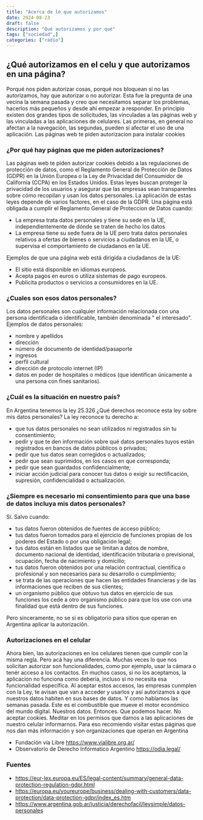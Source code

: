 ```yaml
---
title: "Acerca de lo que autorizamos"
date: 2024-08-23
draft: false
description: "Qué autorizamos y por qué"
tags: ["sociedad",]
categories: ["radio"]
---
```


## ¿Qué autorizamos en el celu y que autorizamos en una página?

Porqué nos piden autorizar cosas, porqué nos bloquean si no las autorizamos, hay
que autorizar o no autorizar. Esta fue la pregunta de una vecina la semana
pasada y creo que necesitamos separar los problemas, hacerlos más pequeños y
desde ahí empezar a responder. En principio existen dos grandes tipos de
solicitudes, las vinculadas a las páginas web y las vinculadas a las
aplicaciones de celulares. Las primeras, en general no afectan a la navegación,
las segundas, pueden si afectar el uso de una aplicación.
Las páginas web te piden autorizacion para instalar cookies

### ¿Por qué hay páginas que me piden autorizaciones?
Las páginas web te piden autorizar cookies debido a las regulaciones de
protección de datos, como el Reglamento General de Protección de Datos (GDPR) en
la Unión Europea o la Ley de Privacidad del Consumidor de California (CCPA) en
los Estados Unidos. Estas leyes buscan proteger la privacidad de los usuarios y
asegurar que las empresas sean transparentes sobre cómo recopilan y usan los
datos personales. La aplicación de estas leyes depende de varios factores, en el
caso de la GDPR. Una página está obligada a cumplir el Reglamento General de
Proteccion de Datos cuando:

- La empresa trata datos personales y tiene su sede en la UE, independientemente
  de dónde se traten de hecho los datos
- La empresa tiene su sede fuera de la UE pero trata datos personales relativos
  a ofertas de bienes o servicios a ciudadanos en la UE, o supervisa el
  comportamiento de ciudadanos en la UE.

Ejemplos de que una página web está dirigida a ciudadanos de la UE:

- El sitio está disponible en idiomas europeos.
- Acepta pagos en euros o utiliza sistemas de pago europeos.
- Publicita productos o servicios a consumidores en la UE.

### ¿Cuales son esos datos personales?

Los datos personales son cualquier información relacionada con una persona
 identificada o identificable, también denominada " el interesado". Ejemplos de
 datos personales:

- nombre y apellidos
- dirección
- número de documento de identidad/pasaporte
- ingresos
- perfil cultural
- dirección de protocolo internet (IP)
- datos en poder de hospitales o médicos (que identifican únicamente a una
  persona con fines sanitarios).

### ¿Cuál es la situación en nuestro país?

En Argentina tenemos la ley 25.326 ¿Qué derechos reconoce esta ley sobre mis
datos personales? La ley reconoce tu derecho a:

- que tus datos personales no sean utilizados ni registrados sin tu
  consentimiento;
- pedir y que te den información sobre qué datos personales tuyos están
  registrados en bancos de datos públicos o privados;
- pedir que tus datos sean corregidos o actualizados;
- pedir que sean suprimidos, en los casos en que corresponda;
- pedir que sean guardados confidencialmente;
- iniciar acción judicial para conocer tus datos o exigir su rectificación,
  supresión, confidencialidad o actualización.

### ¿Siempre es necesario mi consentimiento para que una base de datos incluya mis datos personales?

Sí. Salvo cuando:

- tus datos fueron obtenidos de fuentes de acceso público;
- tus datos fueron tomados para el ejercicio de funciones propias de los poderes
  del Estado o por una obligación legal;
- tus datos están en listados que se limitan a datos de nombre, documento
  nacional de identidad, identificación tributaria o previsional, ocupación,
  fecha de nacimiento y domicilio;
- tus datos fueron obtenidos por una relación contractual, científica o
  profesional y son necesarios para su desarrollo o cumplimiento;
- se trata de las operaciones que hacen las entidades financieras y de las
  informaciones que reciben de sus clientes;
- un organismo público que obtuvo tus datos en ejercicio de sus funciones los
  cede a otro organismo público para que los use con una finalidad que está
  dentro de sus funciones.

Pero sinceramente, no se si es obligatorio para sitios que operan en Argentina
aplicar la autorización.

### Autorizaciones en el celular

Ahora bien, las autorizaciones en los celulares tienen que cumplir con la misma
regla. Pero acá hay una diferencia. Muchas veces lo que nos solicitan autorizar
son funcionalidades, como por ejemplo, usar la cámara o tenér acceso a los
contactos. En muchos casos, si no los aceptamos, la aplicacion no funciona como
deberia, incluso si no necesita esa funcionalidad específica. Al aceptar estos
accesos, las empresas cunmplen con la Ley, te avisan que van a acceder y usarlos
y así autorizamos a que nuestros datos habiten en sus bases de datos. Y como
hablamos las semanas pasada. Este es el combustible que mueve el motor económico
del mundo digital. Nuestros datos. Entonces. Que podemos hacer. No aceptar
cookies. Meditar en los permisos que damos a las aplicaciones de nuestro celular
informarnos. Para eso recomiendo visitar estas páginas que nos dan más información y son organizaciones que operan en Argentina

- Fundación vía Libre https://www.vialibre.org.ar/
- Observatorio de Derecho Informatico Argentino https://odia.legal/


### Fuentes
- https://eur-lex.europa.eu/ES/legal-content/summary/general-data-protection-regulation-gdpr.html
- https://europa.eu/youreurope/business/dealing-with-customers/data-protection/data-protection-gdpr/index_es.htm
- https://www.argentina.gob.ar/justicia/derechofacil/leysimple/datos-personales

